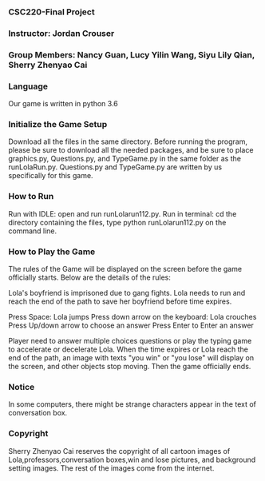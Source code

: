### CSC220-Final Project
### Instructor: Jordan Crouser
### Group Members: Nancy Guan, Lucy Yilin Wang, Siyu Lily Qian, Sherry Zhenyao Cai 

### Language
Our game is written in python 3.6

### Initialize the Game Setup
Download all the files in the same directory.
Before running the program, please be sure to download all the needed packages, and be sure to place graphics.py, Questions.py, and TypeGame.py in the same folder as the runLolaRun.py.
Questions.py and TypeGame.py are written by us specifically for this game.  

### How to Run
Run with IDLE: open and run runLolarun112.py.
Run in terminal: cd the directory containing the files, type python runLolarun112.py on the command line.

### How to Play the Game
The rules of the Game will be displayed on the screen before the game officially starts. 
Below are the details of the rules: 

Lola's boyfriend is imprisoned due to gang fights. 
Lola needs to run and reach the end of the path to save her boyfriend before time expires.  

Press Space: Lola jumps 
Press down arrow on the keyboard: Lola crouches 
Press Up/down arrow to choose an answer 
Press Enter to Enter an answer

Player need to answer multiple choices questions or play the typing game to accelerate or decelerate Lola. 
When the time expires or Lola reach the end of the path, an image with texts "you win" or "you lose" will display on the screen, and other objects stop moving. Then the game officially ends. 

### Notice
In some computers, there might be strange characters appear in the text of conversation box.
 

### Copyright 
Sherry Zhenyao Cai reserves the copyright of all cartoon images of Lola,professors,conversation boxes,win and lose pictures, and background setting images.
The rest of the images come from the internet. 
